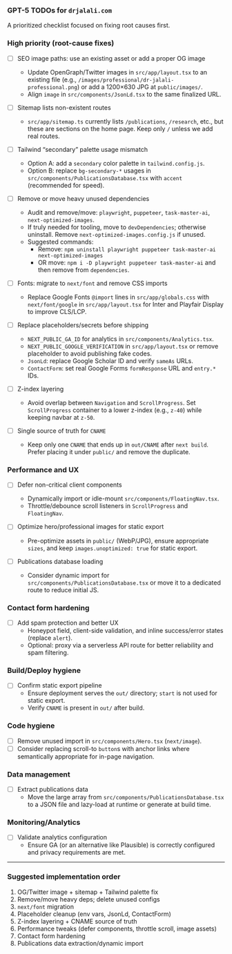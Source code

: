 ### GPT-5 TODOs for `drjalali.com`

A prioritized checklist focused on fixing root causes first.

### High priority (root-cause fixes)
- [ ] SEO image paths: use an existing asset or add a proper OG image
  - Update OpenGraph/Twitter images in `src/app/layout.tsx` to an existing file (e.g., `/images/professional/dr-jalali-professional.png`) or add a 1200×630 JPG at `public/images/`.
  - Align `image` in `src/components/JsonLd.tsx` to the same finalized URL.

- [ ] Sitemap lists non-existent routes
  - `src/app/sitemap.ts` currently lists `/publications`, `/research`, etc., but these are sections on the home page. Keep only `/` unless we add real routes.

- [ ] Tailwind “secondary” palette usage mismatch
  - Option A: add a `secondary` color palette in `tailwind.config.js`.
  - Option B: replace `bg-secondary-*` usages in `src/components/PublicationsDatabase.tsx` with `accent` (recommended for speed).

- [ ] Remove or move heavy unused dependencies
  - Audit and remove/move: `playwright`, `puppeteer`, `task-master-ai`, `next-optimized-images`.
  - If truly needed for tooling, move to `devDependencies`; otherwise uninstall. Remove `next-optimized-images.config.js` if unused.
  - Suggested commands:
    - Remove: `npm uninstall playwright puppeteer task-master-ai next-optimized-images`
    - OR move: `npm i -D playwright puppeteer task-master-ai` and then remove from `dependencies`.

- [ ] Fonts: migrate to `next/font` and remove CSS imports
  - Replace Google Fonts `@import` lines in `src/app/globals.css` with `next/font/google` in `src/app/layout.tsx` for Inter and Playfair Display to improve CLS/LCP.

- [ ] Replace placeholders/secrets before shipping
  - `NEXT_PUBLIC_GA_ID` for analytics in `src/components/Analytics.tsx`.
  - `NEXT_PUBLIC_GOOGLE_VERIFICATION` in `src/app/layout.tsx` or remove placeholder to avoid publishing fake codes.
  - `JsonLd`: replace Google Scholar ID and verify `sameAs` URLs.
  - `ContactForm`: set real Google Forms `formResponse` URL and `entry.*` IDs.

- [ ] Z-index layering
  - Avoid overlap between `Navigation` and `ScrollProgress`. Set `ScrollProgress` container to a lower z-index (e.g., `z-40`) while keeping navbar at `z-50`.

- [ ] Single source of truth for `CNAME`
  - Keep only one `CNAME` that ends up in `out/CNAME` after `next build`. Prefer placing it under `public/` and remove the duplicate.

### Performance and UX
- [ ] Defer non-critical client components
  - Dynamically import or idle-mount `src/components/FloatingNav.tsx`.
  - Throttle/debounce scroll listeners in `ScrollProgress` and `FloatingNav`.

- [ ] Optimize hero/professional images for static export
  - Pre-optimize assets in `public/` (WebP/JPG), ensure appropriate `sizes`, and keep `images.unoptimized: true` for static export.

- [ ] Publications database loading
  - Consider dynamic import for `src/components/PublicationsDatabase.tsx` or move it to a dedicated route to reduce initial JS.

### Contact form hardening
- [ ] Add spam protection and better UX
  - Honeypot field, client-side validation, and inline success/error states (replace `alert`).
  - Optional: proxy via a serverless API route for better reliability and spam filtering.

### Build/Deploy hygiene
- [ ] Confirm static export pipeline
  - Ensure deployment serves the `out/` directory; `start` is not used for static export.
  - Verify `CNAME` is present in `out/` after build.

### Code hygiene
- [ ] Remove unused import in `src/components/Hero.tsx` (`next/image`).
- [ ] Consider replacing scroll-to `button`s with anchor links where semantically appropriate for in-page navigation.

### Data management
- [ ] Extract publications data
  - Move the large array from `src/components/PublicationsDatabase.tsx` to a JSON file and lazy-load at runtime or generate at build time.

### Monitoring/Analytics
- [ ] Validate analytics configuration
  - Ensure GA (or an alternative like Plausible) is correctly configured and privacy requirements are met.

---

### Suggested implementation order
1) OG/Twitter image + sitemap + Tailwind palette fix
2) Remove/move heavy deps; delete unused configs
3) `next/font` migration
4) Placeholder cleanup (env vars, JsonLd, ContactForm)
5) Z-index layering + CNAME source of truth
6) Performance tweaks (defer components, throttle scroll, image assets)
7) Contact form hardening
8) Publications data extraction/dynamic import

